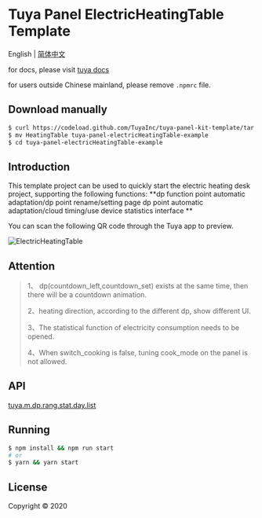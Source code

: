 # Tuya Panel ElectricHeatingTable Template

English | [简体中文](./README-zh_CN.md)

for docs, please visit [tuya docs](https://docs.tuya.com)

for users outside Chinese mainland, please remove `.npmrc` file.

## Download manually

```bash
$ curl https://codeload.github.com/TuyaInc/tuya-panel-kit-template/tar.gz/develop | tar -xz --strip=2 tuya-panel-kit-template-develop/examples/electricHeatingTable
$ mv HeatingTable tuya-panel-electricHeatingTable-example
$ cd tuya-panel-electricHeatingTable-example
```

## Introduction

This template project can be used to quickly start the electric heating desk project, supporting the following functions: **dp function point automatic adaptation/dp point rename/setting page dp point automatic adaptation/cloud timing/use device statistics interface **

You can scan the following QR code through the Tuya app to preview.

![ElectricHeatingTable](https://images.tuyacn.com/rms-static/3667db40-a190-11ea-9acd-135316db2bdb-1590745134836.png?tyName=electricHeatingTable.png)

## Attention

> 1、 dp(countdown_left,countdown_set) exists at the same time, then there will be a countdown animation.
>
> 2、heating direction, according to the different dp, show different UI.
>
> 3、The statistical function of electricity consumption needs to be opened.
>
> 4、When switch_cooking is false, tuning cook_mode on the panel is not allowed.

## API

[tuya.m.dp.rang.stat.day.list](https://docs.tuya.com/zh/iot/panel-development/panel-sdk-development/common-sdk-development/data-statistics-related-interface/data-statistics-related-interface?id=K9m1dlf41ex5f)

## Running

```bash
$ npm install && npm run start
# or
$ yarn && yarn start
```

## License

Copyright © 2020

